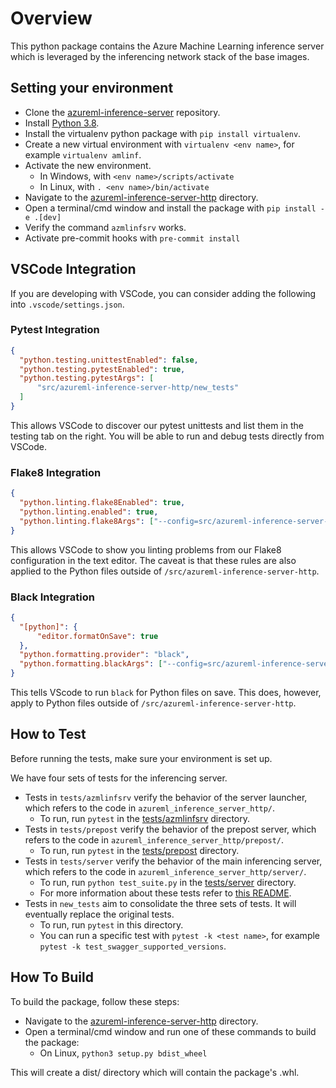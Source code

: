 # Overview

This python package contains the Azure Machine Learning inference server which is leveraged by the inferencing network stack of the base images.

## <a name="virtualenv">Setting your environment</a>

- Clone the [azureml-inference-server](https://github.com/microsoft/azureml-inference-server) repository.
- Install [Python 3.8](https://www.python.org/downloads/).
- Install the virtualenv python package with `pip install virtualenv`.
- Create a new virtual environment with `virtualenv <env name>`, for example `virtualenv amlinf`.
- Activate the new environment.
  - In Windows, with `<env name>/scripts/activate`
  - In Linux, with `. <env name>/bin/activate`
- Navigate to the [azureml-inference-server-http](https://github.com/microsoft/azureml-inference-server/tree/main/src/azureml-inference-server-http) directory.
- Open a terminal/cmd window and install the package with `pip install -e .[dev]`
- Verify the command `azmlinfsrv` works.
- Activate pre-commit hooks with `pre-commit install`

## VSCode Integration

If you are developing with VSCode, you can consider adding the following into `.vscode/settings.json`.

### Pytest Integration

```json
{
  "python.testing.unittestEnabled": false,
  "python.testing.pytestEnabled": true,
  "python.testing.pytestArgs": [
      "src/azureml-inference-server-http/new_tests"
  ]
}
```

This allows VSCode to discover our pytest unittests and list them in the testing tab on the right. You will be able to
run and debug tests directly from VSCode.

### Flake8 Integration

```json
{
  "python.linting.flake8Enabled": true,
  "python.linting.enabled": true,
  "python.linting.flake8Args": ["--config=src/azureml-inference-server-http/setup.cfg"],
}
```

This allows VSCode to show you linting problems from our Flake8 configuration in the text editor. The caveat is that
these rules are also applied to the Python files outside of `/src/azureml-inference-server-http`.

### Black Integration

```json
{
  "[python]": {
      "editor.formatOnSave": true
  },
  "python.formatting.provider": "black",
  "python.formatting.blackArgs": ["--config=src/azureml-inference-server-http/pyproject.toml"]
}
```

This tells VScode to run `black` for Python files on save. This does, however, apply to Python files outside of
`/src/azureml-inference-server-http`.

## How to Test

Before running the tests, make sure your environment is set up.

We have four sets of tests for the inferencing server. 

- Tests in `tests/azmlinfsrv` verify the behavior of the server launcher, which refers to the code in `azureml_inference_server_http/`. 
  - To run, run `pytest` in the
    [tests/azmlinfsrv](https://github.com/microsoft/azureml-inference-server/tree/main/src/azureml-inference-server-http/tests/azmlinfsrv)
    directory.
- Tests in `tests/prepost` verify the behavior of the prepost server, which refers to the code in `azureml_inference_server_http/prepost/`.
  - To run, run `pytest` in the
    [tests/prepost](https://github.com/microsoft/azureml-inference-server/tree/main/src/azureml-inference-server-http/tests/prepost)
    directory.
- Tests in `tests/server` verify the behavior of the main inferencing server, which refers to the code in `azureml_inference_server_http/server/`.
  - To run, run `python test_suite.py` in the
    [tests/server](https://msdata.visualstudio.com/Vienna/_git/o16n-base-images?path=/src/azureml-inference-server-http/tests/server) directory.
  - For more information about these tests refer to [this
    README](https://msdata.visualstudio.com/Vienna/_git/o16n-base-images?path=/src/azureml-inference-server-http/tests/server/README.md).
- Tests in `new_tests` aim to consolidate the three sets of tests. It will eventually replace the original tests.
  - To run, run `pytest` in this directory.
  - You can run a specific test with `pytest -k <test name>`, for example `pytest -k test_swagger_supported_versions`.

## <a name="build">How To Build</a>

To build the package, follow these steps:

- Navigate to the [azureml-inference-server-http](https://github.com/microsoft/azureml-inference-server/tree/main/src/azureml-inference-server-http) directory.
- Open a terminal/cmd window and run one of these commands to build the package:
  - On Linux, `python3 setup.py bdist_wheel`

This will create a dist/ directory which will contain the package's .whl.
